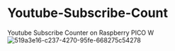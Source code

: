 # Youtube-Subscribe-Count
Youtube Subscribe Counter on Raspberry PICO W
![519a3e16-c237-4270-95fe-668275c54278](https://github.com/YakrooThai/Youtube-Subscribe-Count/assets/56666070/4005393c-16e3-49a2-b0d6-e3fcb5b95f70)
